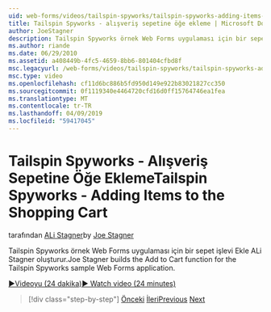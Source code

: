 ```yaml
---
uid: web-forms/videos/tailspin-spyworks/tailspin-spyworks-adding-items-to-the-shopping-cart
title: Tailspin Spyworks - alışveriş sepetine öğe ekleme | Microsoft Docs
author: JoeStagner
description: Tailspin Spyworks örnek Web Forms uygulaması için bir sepet işlevi Ekle ALi Stagner oluşturur.
ms.author: riande
ms.date: 06/29/2010
ms.assetid: a408449b-4fc5-4659-8bb6-801404cfbd8f
msc.legacyurl: /web-forms/videos/tailspin-spyworks/tailspin-spyworks-adding-items-to-the-shopping-cart
msc.type: video
ms.openlocfilehash: cf11d6bc886b5fd950d149e922b83021827cc350
ms.sourcegitcommit: 0f1119340e4464720cfd16d0ff15764746ea1fea
ms.translationtype: MT
ms.contentlocale: tr-TR
ms.lasthandoff: 04/09/2019
ms.locfileid: "59417045"
---
```

# <a name="tailspin-spyworks---adding-items-to-the-shopping-cart"></a><span data-ttu-id="a12df-103">Tailspin Spyworks - Alışveriş Sepetine Öğe Ekleme</span><span class="sxs-lookup"><span data-stu-id="a12df-103">Tailspin Spyworks - Adding Items to the Shopping Cart</span></span>

<span data-ttu-id="a12df-104">tarafından [ALi Stagner](https://github.com/JoeStagner)</span><span class="sxs-lookup"><span data-stu-id="a12df-104">by [Joe Stagner](https://github.com/JoeStagner)</span></span>

<span data-ttu-id="a12df-105">Tailspin Spyworks örnek Web Forms uygulaması için bir sepet işlevi Ekle ALi Stagner oluşturur.</span><span class="sxs-lookup"><span data-stu-id="a12df-105">Joe Stagner builds the Add to Cart function for the Tailspin Spyworks sample Web Forms application.</span></span>

[<span data-ttu-id="a12df-106">&#9654;Videoyu (24 dakika)</span><span class="sxs-lookup"><span data-stu-id="a12df-106">&#9654; Watch video (24 minutes)</span></span>](https://channel9.msdn.com/Blogs/ASP-NET-Site-Videos/tailspin-spyworks-adding-items-to-the-shopping-cart)

> [!div class="step-by-step"]
> <span data-ttu-id="a12df-107">[Önceki](tailspin-spyworks-display-per-product-details.md)
> [İleri](tailspin-spyworks-display-shopping-cart.md)</span><span class="sxs-lookup"><span data-stu-id="a12df-107">[Previous](tailspin-spyworks-display-per-product-details.md)
[Next](tailspin-spyworks-display-shopping-cart.md)</span></span>
